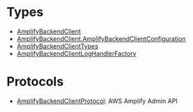 # Types

  - [AmplifyBackendClient](/aws-sdk-swift/reference/0.x/AWSAmplifyBackend/AmplifyBackendClient)
  - [AmplifyBackendClient.AmplifyBackendClientConfiguration](/aws-sdk-swift/reference/0.x/AWSAmplifyBackend/AmplifyBackendClient_AmplifyBackendClientConfiguration)
  - [AmplifyBackendClientTypes](/aws-sdk-swift/reference/0.x/AWSAmplifyBackend/AmplifyBackendClientTypes)
  - [AmplifyBackendClientLogHandlerFactory](/aws-sdk-swift/reference/0.x/AWSAmplifyBackend/AmplifyBackendClientLogHandlerFactory)

# Protocols

  - [AmplifyBackendClientProtocol](/aws-sdk-swift/reference/0.x/AWSAmplifyBackend/AmplifyBackendClientProtocol):
    AWS Amplify Admin API
